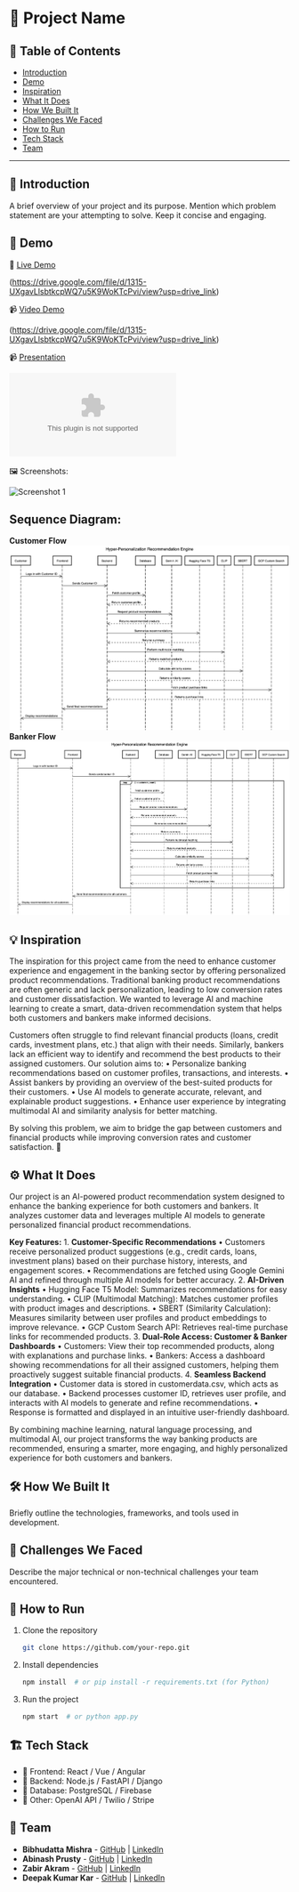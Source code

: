 # 🚀 Project Name

## 📌 Table of Contents
- [Introduction](#introduction)
- [Demo](#demo)
- [Inspiration](#inspiration)
- [What It Does](#what-it-does)
- [How We Built It](#how-we-built-it)
- [Challenges We Faced](#challenges-we-faced)
- [How to Run](#how-to-run)
- [Tech Stack](#tech-stack)
- [Team](#team)

---

## 🎯 Introduction
A brief overview of your project and its purpose. Mention which problem statement are your attempting to solve. Keep it concise and engaging.

## 🎥 Demo
🔗 [Live Demo](#) 

(https://drive.google.com/file/d/1315-UXgavLlsbtkcpWQ7u5K9WoKTcPvi/view?usp=drive_link)

📹 [Video Demo](#) 

(https://drive.google.com/file/d/1315-UXgavLlsbtkcpWQ7u5K9WoKTcPvi/view?usp=drive_link)

📹 [Presentation](#) 

![Hyper_Personalization_Recommendation_System](artifacts/demo/Hyper_Personalization_Recommendation_System.pptx)

🖼️ Screenshots:

![Screenshot 1](link-to-image)

## Sequence Diagram:
**Customer Flow**
![Customer Flow](artifacts/sequence_diagrams/Customer_Flow.png)
**Banker Flow**
![Banker Flow](artifacts/sequence_diagrams/Banker_Flow.png)
## 💡 Inspiration
The inspiration for this project came from the need to enhance customer experience and engagement in the banking sector by offering personalized product recommendations. Traditional banking product recommendations are often generic and lack personalization, leading to low conversion rates and customer dissatisfaction. We wanted to leverage AI and machine learning to create a smart, data-driven recommendation system that helps both customers and bankers make informed decisions.

Customers often struggle to find relevant financial products (loans, credit cards, investment plans, etc.) that align with their needs. Similarly, bankers lack an efficient way to identify and recommend the best products to their assigned customers. Our solution aims to:
	•	Personalize banking recommendations based on customer profiles, transactions, and interests.
	•	Assist bankers by providing an overview of the best-suited products for their customers.
	•	Use AI models to generate accurate, relevant, and explainable product suggestions.
	•	Enhance user experience by integrating multimodal AI and similarity analysis for better matching.

By solving this problem, we aim to bridge the gap between customers and financial products while improving conversion rates and customer satisfaction. 🚀

## ⚙️ What It Does
Our project is an AI-powered product recommendation system designed to enhance the banking experience for both customers and bankers. It analyzes customer data and leverages multiple AI models to generate personalized financial product recommendations.

**Key Features:**
	1.	**Customer-Specific Recommendations**
		•	Customers receive personalized product suggestions (e.g., credit cards, loans, investment plans) based on their purchase history, interests, and engagement scores.
		•	Recommendations are fetched using Google Gemini AI and refined through multiple AI models for better accuracy.
	2.	**AI-Driven Insights**
		•	Hugging Face T5 Model: Summarizes recommendations for easy understanding.
		•	CLIP (Multimodal Matching): Matches customer profiles with product images and descriptions.
		•	SBERT (Similarity Calculation): Measures similarity between user profiles and product embeddings to improve relevance.
		•	GCP Custom Search API: Retrieves real-time purchase links for recommended products.
	3.	**Dual-Role Access: Customer & Banker Dashboards**
		•	Customers: View their top recommended products, along with explanations and purchase links.
		•	Bankers: Access a dashboard showing recommendations for all their assigned customers, helping them proactively suggest suitable financial products.
	4.	**Seamless Backend Integration**
		•	Customer data is stored in customerdata.csv, which acts as our database.
		•	Backend processes customer ID, retrieves user profile, and interacts with AI models to generate and refine recommendations.
		•	Response is formatted and displayed in an intuitive user-friendly dashboard.

By combining machine learning, natural language processing, and multimodal AI, our project transforms the way banking products are recommended, ensuring a smarter, more engaging, and highly personalized experience for both customers and bankers. 
## 🛠️ How We Built It
Briefly outline the technologies, frameworks, and tools used in development.

## 🚧 Challenges We Faced
Describe the major technical or non-technical challenges your team encountered.

## 🏃 How to Run
1. Clone the repository  
   ```sh
   git clone https://github.com/your-repo.git
   ```
2. Install dependencies  
   ```sh
   npm install  # or pip install -r requirements.txt (for Python)
   ```
3. Run the project  
   ```sh
   npm start  # or python app.py
   ```

## 🏗️ Tech Stack
- 🔹 Frontend: React / Vue / Angular
- 🔹 Backend: Node.js / FastAPI / Django
- 🔹 Database: PostgreSQL / Firebase
- 🔹 Other: OpenAI API / Twilio / Stripe

## 👥 Team
- **Bibhudatta Mishra** - [GitHub](#) | [LinkedIn](#)
- **Abinash Prusty** - [GitHub](#) | [LinkedIn](#)
- **Zabir Akram** - [GitHub](#) | [LinkedIn](#)
- **Deepak Kumar Kar** - [GitHub](#) | [LinkedIn](#)
